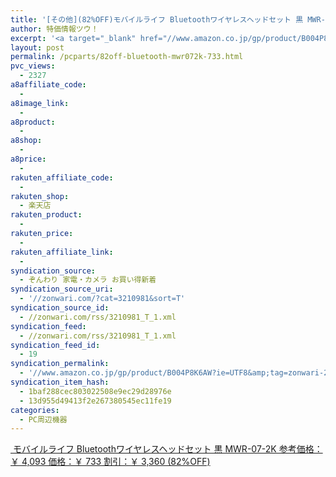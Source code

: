 ```yaml
---
title: '[その他](82%OFF)モバイルライフ Bluetoothワイヤレスヘッドセット 黒 MWR-07-2K ￥733'
author: 特価情報ツウ！
excerpt: '<a target="_blank" href="//www.amazon.co.jp/gp/product/B004P8K6AW?ie=UTF8&amp;tag=zonwari-22&amp;linkCode=as2&amp;camp=247&amp;creative=7399&amp;creativeASIN=B004P8K6AW"><img src="//ecx.images-amazon.com/images/I/41490J8cxAL._SL100_.jpg"><br>&#12514;&#12496;&#12452;&#12523;&#12521;&#12452;&#12501; Bluetooth&#12527;&#12452;&#12516;&#12524;&#12473;&#12504;&#12483;&#12489;&#12475;&#12483;&#12488; &#40658; MWR-07-2K<br>&#21442;&#32771;&#20385;&#26684;&#65306;&#65509; 4,093<br>&#20385;&#26684;&#65306;&#65509; 733<br>&#21106;&#24341;&#65306;&#65509; 3,360 (82%OFF)</a>'
layout: post
permalink: /pcparts/82off-bluetooth-mwr072k-733.html
pvc_views:
  - 2327
a8affiliate_code:
  -
a8image_link:
  -
a8product:
  -
a8shop:
  -
a8price:
  -
rakuten_affiliate_code:
  -
rakuten_shop:
  - 楽天店
rakuten_product:
  -
rakuten_price:
  -
rakuten_affiliate_link:
  -
syndication_source:
  - ぞんわり 家電・カメラ お買い得新着
syndication_source_uri:
  - '//zonwari.com/?cat=3210981&sort=T'
syndication_source_id:
  - //zonwari.com/rss/3210981_T_1.xml
syndication_feed:
  - //zonwari.com/rss/3210981_T_1.xml
syndication_feed_id:
  - 19
syndication_permalink:
  - '//www.amazon.co.jp/gp/product/B004P8K6AW?ie=UTF8&amp;tag=zonwari-22&amp;linkCode=as2&amp;camp=247&amp;creative=7399&amp;creativeASIN=B004P8K6AW'
syndication_item_hash:
  - 1baf288cec803022508e9ec29d28976e
  - 13d955d49413f2e267380545ec11fe19
categories:
  - PC周辺機器
---
```

[<img src='//i1.wp.com/ecx.images-amazon.com/images/I/41490J8cxAL._SL150_.jpg?w=546' title="" alt="" data-recalc-dims="1" />
モバイルライフ Bluetoothワイヤレスヘッドセット 黒 MWR-07-2K
参考価格：￥ 4,093
価格：￥ 733
割引：￥ 3,360 (82%OFF)][1]

 [1]: //www.amazon.co.jp/gp/product/B004P8K6AW?ie=UTF8&#038;tag=tokkajohotsu-22&#038;linkCode=as2&#038;camp=247&#038;creative=7399&#038;creativeASIN=B004P8K6AW